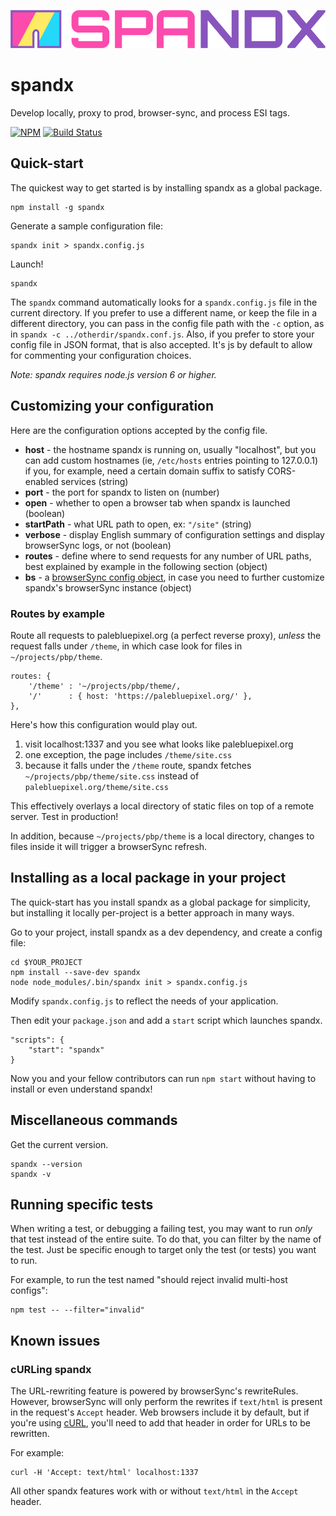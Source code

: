 ![spandx logo](./spandx-logo.png)

# spandx

Develop locally, proxy to prod, browser-sync, and process ESI tags.

[![NPM][npm-img]][npm]
[![Build
Status][build-img]][build]

## Quick-start

The quickest way to get started is by installing spandx as a global package.

    npm install -g spandx

Generate a sample configuration file:

    spandx init > spandx.config.js

Launch!

    spandx

The `spandx` command automatically looks for a `spandx.config.js` file in the current directory.  If you prefer to use a different name, or keep the file in a different directory, you can pass in the config file path with the `-c` option, as in `spandx -c ../otherdir/spandx.conf.js`.  Also, if you prefer to store your config file in JSON format, that is also accepted.  It's js by default to allow for commenting your configuration choices.

*Note: spandx requires node.js version 6 or higher.*

## Customizing your configuration

Here are the configuration options accepted by the config file. 

  - **host** - the hostname spandx is running on, usually "localhost", but you can add custom hostnames (ie, `/etc/hosts` entries pointing to 127.0.0.1) if you, for example, need a certain domain suffix to satisfy CORS-enabled services (string)
  - **port** - the port for spandx to listen on (number)
  - **open** - whether to open a browser tab when spandx is launched (boolean)
  - **startPath** - what URL path to open, ex: `"/site"` (string)
  - **verbose** - display English summary of configuration settings and display browserSync logs, or not (boolean)
  - **routes** - define where to send requests for any number of URL paths, best explained by example in the following section (object)
  - **bs** - a [browserSync config object][bs-options], in case you need to further customize spandx's browserSync instance (object)
    

### Routes by example

Route all requests to palebluepixel.org (a perfect reverse proxy), *unless* the request falls under `/theme`, in which case look for files in `~/projects/pbp/theme`.

    routes: {
        '/theme' : '~/projects/pbp/theme/,
        '/'      : { host: 'https://palebluepixel.org/' },
    },

Here's how this configuration would play out.

  1. visit localhost:1337 and you see what looks like palebluepixel.org
  2. one exception, the page includes `/theme/site.css`
  3. because it falls under the `/theme` route, spandx fetches `~/projects/pbp/theme/site.css` instead of `palebluepixel.org/theme/site.css`

This effectively overlays a local directory of static files on top of a remote server.  Test in production!

In addition, because `~/projects/pbp/theme` is a local directory, changes to files inside it will trigger a browserSync refresh.

## Installing as a local package in your project

The quick-start has you install spandx as a global package for simplicity, but installing it locally per-project is a better approach in many ways.

Go to your project, install spandx as a dev dependency, and create a config file:

    cd $YOUR_PROJECT
    npm install --save-dev spandx
    node node_modules/.bin/spandx init > spandx.config.js

Modify `spandx.config.js` to reflect the needs of your application.

Then edit your `package.json` and add a `start` script which launches spandx.

    "scripts": {
        "start": "spandx"
    }

Now you and your fellow contributors can run `npm start` without having to install or even understand spandx!

## Miscellaneous commands

Get the current version.

    spandx --version
    spandx -v

## Running specific tests

When writing a test, or debugging a failing test, you may want to run *only* that test instead of the entire suite.  To do that, you can filter by the name of the test.  Just be specific enough to target only the test (or tests) you want to run.

For example, to run the test named "should reject invalid multi-host configs":

    npm test -- --filter="invalid"

## Known issues

### cURLing spandx

The URL-rewriting feature is powered by browserSync's rewriteRules.  However, browserSync will only perform the rewrites if `text/html` is present in the request's `Accept` header.  Web browsers include it by default, but if you're using [cURL][curl], you'll need to add that header in order for URLs to be rewritten.

For example:

    curl -H 'Accept: text/html' localhost:1337

All other spandx features work with or without `text/html` in the `Accept` header.
    

[curl]: https://curl.haxx.se/
[npm]: https://www.npmjs.com/package/spandx
[npm-img]: https://nodei.co/npm/spandx.png
[build-img]: https://travis-ci.org/redhataccess/spandx.png?branch=master
[build]: https://travis-ci.org/redhataccess/spandx
[bs-options]: https://browsersync.io/docs/options
